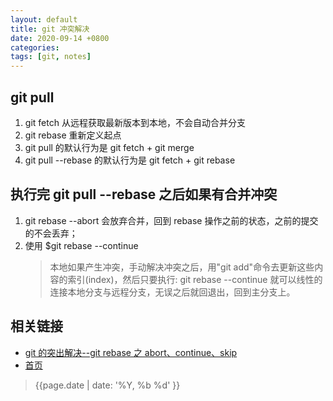 ```yaml
---
layout: default
title: git 冲突解决
date: 2020-09-14 +0800
categories:
tags: [git, notes]
---
```


## git pull

1. git fetch 从远程获取最新版本到本地，不会自动合并分支
2. git rebase 重新定义起点
3. git pull 的默认行为是 git fetch + git merge
4. git pull --rebase 的默认行为是 git fetch + git rebase

## 执行完 git pull --rebase 之后如果有合并冲突

1. git rebase --abort 会放弃合并，回到 rebase 操作之前的状态，之前的提交的不会丢弃；
2. 使用 \$git rebase --continue
   > 本地如果产生冲突，手动解决冲突之后，用"git add"命令去更新这些内容的索引(index)，然后只要执行: git rebase --continue 就可以线性的连接本地分支与远程分支，无误之后就回退出，回到主分支上。

## 相关链接

- [git 的突出解决--git rebase 之 abort、continue、skip](https://www.cnblogs.com/chenjunjie12321/p/6876220.html)
- [首页](https://zhishan33.github.io/shanBlog/)

> {{page.date | date: '%Y, %b %d' }}
